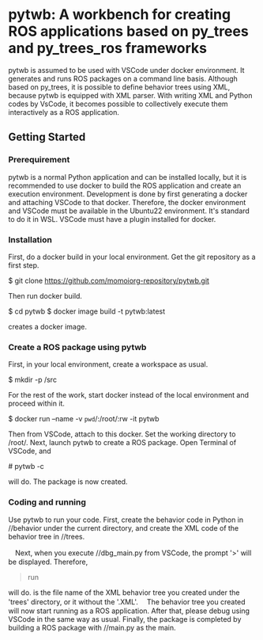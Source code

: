 # pytwb: A workbench for creating ROS applications based on py_trees and py_trees_ros frameworks
pytwb is assumed to be used with VSCode under docker environment. It generates and runs ROS packages on a command line basis. Although based on py_trees, it is possible to define behavior trees using XML, because pytwb is equipped with XML parser.  With writing XML and Python codes by VsCode, it becomes possible to collectively execute them interactively as a ROS application.

## Getting Started
### Prerequirement
pytwb is a normal Python application and can be installed locally, but it is recommended to use docker to build the ROS application and create an execution environment. Development is done by first generating a docker and attaching VSCode to that docker. Therefore, the docker environment and VSCode must be available in the Ubuntu22 environment. It's standard to do it in WSL. VSCode must have a plugin installed for docker.

### Installation
First, do a docker build in your local environment. Get the git repository as a first step.

$ git clone https://github.com/momoiorg-repository/pytwb.git

Then run docker build.

$ cd pytwb
$ docker image build -t pytwb:latest

creates a docker image.

### Create a ROS package using pytwb
First, in your local environment, create a workspace as usual.

$ mkdir -p <workspace name>/src

For the rest of the work, start docker instead of the local environment and proceed within it.

$ docker run –name <docker name> -v `pwd`/<workspace name>:/root/<workspace name>:rw -it pytwb

Then from VSCode, attach to this docker. Set the working directory to /root/<workspace name>.
Next, launch pytwb to create a ROS package. Open Terminal of VSCode, and

\# pytwb -c <package name>

will do. The package is now created.

### Coding and running
Use pytwb to run your code.
First, create the behavior code in Python in
 <package name>/<package name>/behavior
under the current directory, and create the XML code of the behavior tree in
<package name>/<package name>/trees.

　Next, when you execute
<package name>/<package name>/dbg_main.py
from VSCode, the prompt '>' will be displayed. Therefore,

> run <behavior tree name>

will do. <behavior tree name> is the file name of the XML behavior tree you created under the 'trees' directory, or it without the '.XML'.
　The behavior tree you created will now start running as a ROS application. After that, please debug using VSCode in the same way as usual.
Finally, the package is completed by building a ROS package with
<package name>/<package name>/main.py
as the main.
